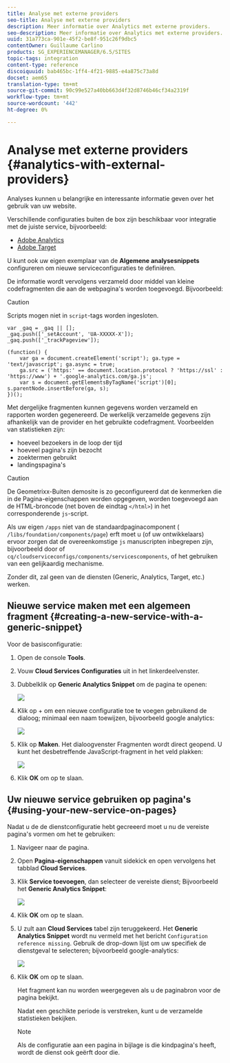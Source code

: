 ```yaml
---
title: Analyse met externe providers
seo-title: Analyse met externe providers
description: Meer informatie over Analytics met externe providers.
seo-description: Meer informatie over Analytics met externe providers.
uuid: 31a773ca-901e-45f2-be8f-951c26f9dbc5
contentOwner: Guillaume Carlino
products: SG_EXPERIENCEMANAGER/6.5/SITES
topic-tags: integration
content-type: reference
discoiquuid: bab465bc-1ff4-4f21-9885-e4a875c73a8d
docset: aem65
translation-type: tm+mt
source-git-commit: 90c99e527a40bb663d4f32d8746b46cf34a2319f
workflow-type: tm+mt
source-wordcount: '442'
ht-degree: 0%

---
```



# Analyse met externe providers {#analytics-with-external-providers}

Analyses kunnen u belangrijke en interessante informatie geven over het gebruik van uw website.

Verschillende configuraties buiten de box zijn beschikbaar voor integratie met de juiste service, bijvoorbeeld:

* [Adobe Analytics](/help/sites-administering/adobeanalytics.md)
* [Adobe Target](/help/sites-administering/target.md)

U kunt ook uw eigen exemplaar van de **Algemene analysesnippets** configureren om nieuwe serviceconfiguraties te definiëren.

De informatie wordt vervolgens verzameld door middel van kleine codefragmenten die aan de webpagina&#39;s worden toegevoegd. Bijvoorbeeld:

>[!CAUTION]
>
>Scripts mogen niet in `script`-tags worden ingesloten.

```
var _gaq = _gaq || [];
_gaq.push(['_setAccount', 'UA-XXXXX-X']);
_gaq.push(['_trackPageview']);

(function() {
    var ga = document.createElement('script'); ga.type = 'text/javascript'; ga.async = true;
    ga.src = ('https:' == document.location.protocol ? 'https://ssl' : 'https://www') + '.google-analytics.com/ga.js';
    var s = document.getElementsByTagName('script')[0]; s.parentNode.insertBefore(ga, s);
})();
```

Met dergelijke fragmenten kunnen gegevens worden verzameld en rapporten worden gegenereerd. De werkelijk verzamelde gegevens zijn afhankelijk van de provider en het gebruikte codefragment. Voorbeelden van statistieken zijn:

* hoeveel bezoekers in de loop der tijd
* hoeveel pagina&#39;s zijn bezocht
* zoektermen gebruikt
* landingspagina&#39;s

>[!CAUTION]
>
>De Geometrixx-Buiten demosite is zo geconfigureerd dat de kenmerken die in de Pagina-eigenschappen worden opgegeven, worden toegevoegd aan de HTML-broncode (net boven de eindtag `</html>`) in het corresponderende `js`-script.
>
>Als uw eigen `/apps` niet van de standaardpaginacomponent ( `/libs/foundation/components/page`) erft moet u (of uw ontwikkelaars) ervoor zorgen dat de overeenkomstige `js` manuscripten inbegrepen zijn, bijvoorbeeld door of `cq/cloudserviceconfigs/components/servicescomponents`, of het gebruiken van een gelijkaardig mechanisme.
>
>Zonder dit, zal geen van de diensten (Generic, Analytics, Target, etc.) werken.

## Nieuwe service maken met een algemeen fragment {#creating-a-new-service-with-a-generic-snippet}

Voor de basisconfiguratie:

1. Open de console **Tools**.
1. Vouw **Cloud Services Configuraties** uit in het linkerdeelvenster.
1. Dubbelklik op **Generic Analytics Snippet** om de pagina te openen:

   ![](assets/analytics_genericoverview.png)

1. Klik op + om een nieuwe configuratie toe te voegen gebruikend de dialoog; minimaal een naam toewijzen, bijvoorbeeld google analytics:

   ![](assets/analytics_addconfig.png)

1. Klik op **Maken**. Het dialoogvenster Fragmenten wordt direct geopend. U kunt het desbetreffende JavaScript-fragment in het veld plakken:

   ![](assets/analytics_snippet.png)

1. Klik **OK** om op te slaan.

## Uw nieuwe service gebruiken op pagina&#39;s {#using-your-new-service-on-pages}

Nadat u de de dienstconfiguratie hebt gecreeerd moet u nu de vereiste pagina&#39;s vormen om het te gebruiken:

1. Navigeer naar de pagina.
1. Open **Pagina-eigenschappen** vanuit sidekick en open vervolgens het tabblad **Cloud Services**.
1. Klik **Service toevoegen**, dan selecteer de vereiste dienst; Bijvoorbeeld het **Generic Analytics Snippet**:

   ![](assets/analytics_selectservice.png)

1. Klik **OK** om op te slaan.
1. U zult aan **Cloud Services** tabel zijn teruggekeerd. Het **Generic Analytics Snippet** wordt nu vermeld met het bericht `Configuration reference missing`. Gebruik de drop-down lijst om uw specifiek de dienstgeval te selecteren; bijvoorbeeld google-analytics:

   ![](assets/analytics_selectspecificservice.png)

1. Klik **OK** om op te slaan.

   Het fragment kan nu worden weergegeven als u de paginabron voor de pagina bekijkt.

   Nadat een geschikte periode is verstreken, kunt u de verzamelde statistieken bekijken.

   >[!NOTE]
   >
   >Als de configuratie aan een pagina in bijlage is die kindpagina&#39;s heeft, wordt de dienst ook geërft door die.
